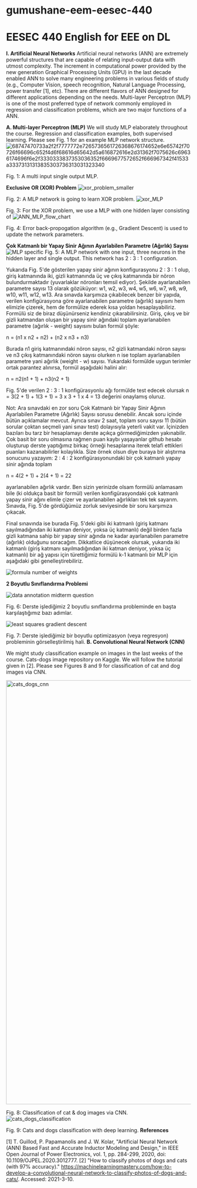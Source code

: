 # gumushane-eem-eesec-440
# EESEC 440 English for EEE on DL

**I. Artificial Neural Networks**
Artificial neural networks (ANN) are extremely powerful structures that are capable of relating input-output data with utmost complexity. The increment in computational power provided by the new generation Graphical Processing Units (GPU) in the last decade enabled ANN to solve many engineering problems in various fields of study (e.g., Computer Vision, speech recognition, Natural Language Processing, power transfer [1], etc). There are different flavors of ANN designed for different applications depending on the needs. Multi-layer Perceptron (MLP) is one of the most preferred type of network commonly employed in regression and classification problems, which are two major functions of a ANN.

**A. Multi-layer Perceptron (MLP)**
We will study MLP elaborately throughout the course. Regression and classification examples, both supervised learning. Please see Fig. 1 for an example MLP network structure.
![68747470733a2f2f7777772e7265736561726368676174652e6e65742f70726f66696c652f4d6f68616d65642d5a616872616e2d31362f7075626c69636174696f6e2f3330333837353036352f6669677572652f666967342f41533a33373131313835303736313031323340](https://user-images.githubusercontent.com/86153358/122642268-31336380-d112-11eb-9fda-3ae5f51c5140.png)

Fig. 1: A multi input single output MLP.

**Exclusive OR (XOR) Problem**
![xor_problem_smaller](https://user-images.githubusercontent.com/86153358/122642284-545e1300-d112-11eb-9390-76511575f85e.jpg)

Fig. 2: A MLP network is going to learn XOR problem.
![xor_MLP](https://user-images.githubusercontent.com/86153358/122642302-7061b480-d112-11eb-976f-269f98c0f969.jpg)

Fig. 3: For the XOR problem, we use a MLP with one hidden layer consisting of
![ANN_MLP_flow_chart](https://user-images.githubusercontent.com/86153358/122642313-840d1b00-d112-11eb-8b73-253e93061268.jpg)

Fig. 4: Error back-propogation algorithm (e.g., Gradient Descent) is used to update the network parameters.

**Çok Katmanlı bir Yapay Sinir Ağının Ayarlabilen Parametre (Ağırlık) Sayısı**
![MLP specific](https://user-images.githubusercontent.com/86153358/122642331-a010bc80-d112-11eb-9d2a-7d8d88ceed48.jpg)
Fig. 5: A MLP network with one input, three neurons in the hidden layer and single output. This network has 2 : 3 : 1 configuration.

Yukarıda Fig. 5'de gösterilen yapay sinir ağının konfigurasyonu 2 : 3 : 1 olup, giriş katmanında iki, gizli katmanında üç ve çıkış katmanında bir nöron bulundurmaktadır (yuvarlaklar nöronları temsil ediyor). Şekilde ayarlanabilen parametre sayısı 13 olarak gözüküyor: w1, w2, w3, w4, w5, w6, w7, w8, w9, w10, w11, w12, w13. Ara sınavda karşımıza çıkabilecek benzer bir yapıda, verilen konfigürasyona göre ayarlanabilen parametre (ağırlık) sayısını hem elimizle çizerek, hem de formülize ederek kısa yoldan hesaplayabiliriz. Formülü siz de biraz düşünürseniz kendiniz çıkarabilirsiniz. Giriş, çıkış ve bir gizli katmandan oluşan bir yapay sinir ağındaki toplam ayarlanabilen parametre (ağırlık - weight) sayısını bulan formül şöyle:

n = (n1 x n2 + n2) + (n2 x n3 + n3)

Burada n1 giriş katmanındaki nöron sayısı, n2 gizli katmandaki nöron sayısı ve n3 çıkış katmanındaki nöron sayısı olurken n ise toplam ayarlanabilen parametre yani ağırlık (weight - w) sayısı. Yukardaki formülde uygun terimler ortak parantez alınırsa, formül aşağıdaki halini alır:

n = n2(n1 + 1) + n3(n2 + 1)

Fig. 5'de verilen 2 : 3 : 1 konfigürasyonlu ağı formülde test edecek olursak n = 3(2 + 1) + 1(3 + 1) = 3 x 3 + 1 x 4 = 13 değerini onaylamış oluruz.

Not: Ara sınavdaki en zor soru Çok Katmanlı bir Yapay Sinir Ağının Ayarlabilen Parametre (Ağırlık) Sayısı sorusu denebilir. Ancak soru içinde bütün açıklamalar mevcut. Ayrıca sınav 2 saat, toplam soru sayısı 11 (bütün sorular çoktan seçmeli yani sınav test) dolayısıyla yeterli vakit var. İçinizden bazıları bu tarz bir hesaplamayı derste açıkça görmediğimizden yakınabilir. Çok basit bir soru olmasına rağmen puan kaybı yaşayanlar github hesabı oluşturup derste yaptığımız birkaç örneği hesaplarına iterek telafi ettikleri puanları kazanabilirler kolaylıkla. Size örnek olsun diye buraya bir alıştırma sonucunu yazayım: 2 : 4 : 2 konfigürasyonundaki bir çok katmanlı yapay sinir ağında toplam

n = 4(2 + 1) + 2(4 + 1) = 22

ayarlanabilen ağırlık vardır. Ben sizin yerinizde olsam formülü anlamasam bile (ki oldukça basit bir formül) verilen konfigürasyondaki çok katmanlı yapay sinir ağını elimle çizer ve ayarlanabilen ağırlıkları tek tek sayarım. Sınavda, Fig. 5'de gördüğümüz zorluk seviyesinde bir soru karşımıza çıkacak.

Final sınavında ise burada Fig. 5'deki gibi iki katmanlı (giriş katmanı sayılmadığından iki katman deniyor, yoksa üç katmanlı) değil birden fazla gizli katmana sahip bir yapay sinir ağında ne kadar ayarlanabilen parametre (ağırlık) olduğunu soracağım. Dikkatlice düşünecek olursak, yukarıda iki katmanlı (giriş katmanı sayılmadığından iki katman deniyor, yoksa üç katmanlı) bir ağ yapısı için türettiğimiz formülü k-1 katmanlı bir MLP için aşağıdaki gibi genelleştirebiliriz.

![formula number of weights](https://user-images.githubusercontent.com/86153358/122642351-ba4a9a80-d112-11eb-9690-7198ca1c0d90.jpg)

**2 Boyutlu Sınıflandırma Problemi**

![data annotation midterm question](https://user-images.githubusercontent.com/86153358/122642434-0bf32500-d113-11eb-997a-e907e98a1c08.jpg)

Fig. 6: Derste işlediğimiz 2 boyutlu sınıflandırma probleminde en başta karşılaştığımız bazı adımlar.

![least squares gradient descent](https://user-images.githubusercontent.com/86153358/122642452-2200e580-d113-11eb-9b83-a891ddac5e45.png)

Fig. 7: Derste işlediğimiz bir boyutlu optimizasyon (veya regresyon) probleminin görselleştirilmiş hali.
**B. Convolutional Neural Network (CNN)**

We might study classification example on images in the last weeks of the course. Cats-dogs image repository on Kaggle. We will follow the tutorial given in [2]. Please see Figures 8 and 9 for classification of cat and dog images via CNN.

<img width="1153" alt="cats_dogs_cnn" src="https://user-images.githubusercontent.com/86153358/122642482-4361d180-d113-11eb-8fd1-63a7494c9021.png">

Fig. 8: Classification of cat & dog images via CNN.
![cats_dogs_classification](https://user-images.githubusercontent.com/86153358/122642496-55dc0b00-d113-11eb-8253-4ef158fff445.gif)

Fig. 9: Cats and dogs classification with deep learning.
**References**

[1] T. Guillod, P. Papamanolis and J. W. Kolar, "Artificial Neural Network (ANN) Based Fast and Accurate Inductor Modeling and Design," in IEEE Open Journal of Power Electronics, vol. 1, pp. 284-299, 2020, doi: 10.1109/OJPEL.2020.3012777.
[2] "How to classify photos of dogs and cats (with 97% accuracy)." https://machinelearningmastery.com/how-to-develop-a-convolutional-neural-network-to-classify-photos-of-dogs-and-cats/. Accessed: 2021-3-10.
